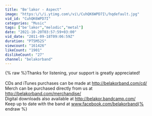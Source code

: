 ```yaml
---
title: "Be'lakor - Aspect"
image: "https:\/\/i.ytimg.com\/vi\/CuhQK6WPD7I\/hqdefault.jpg"
vid_id: "CuhQK6WPD7I"
categories: "Music"
tags: ["be'lakor","melodic","metal"]
date: "2021-10-20T03:57:59+03:00"
vid_date: "2011-09-18T09:06:59Z"
duration: "PT5M52S"
viewcount: "161426"
likeCount: "1901"
dislikeCount: "27"
channel: "belakorband"
---
```

{% raw %}Thanks for listening, your support is greatly appreciated!<br /><br />CDs and iTunes purchases can be made at <a rel="nofollow" target="blank" href="http://belakorband.com/cd/">http://belakorband.com/cd/</a><br />Merch can be purchased directly from us at <a rel="nofollow" target="blank" href="http://belakorband.com/merchandise/">http://belakorband.com/merchandise/</a><br />Digital downloads also available at <a rel="nofollow" target="blank" href="http://belakor.bandcamp.com/">http://belakor.bandcamp.com/</a><br />Keep up to date with the band at www.facebook.com/belakorband{% endraw %}
